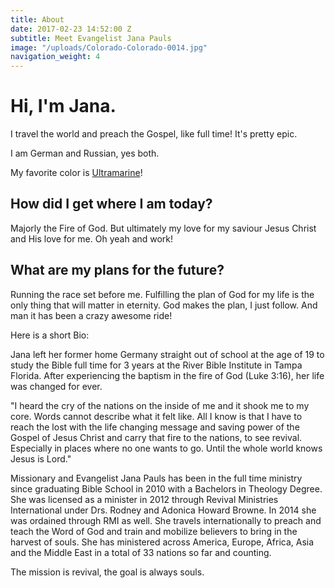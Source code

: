 ```yaml
---
title: About
date: 2017-02-23 14:52:00 Z
subtitle: Meet Evangelist Jana Pauls
image: "/uploads/Colorado-Colorado-0014.jpg"
navigation_weight: 4
---
```


# Hi, I'm Jana.

I travel the world and preach the Gospel, like full time! It's pretty epic.

I am German and Russian, yes both.

My favorite color is [Ultramarine](https://en.wikipedia.org/wiki/Ultramarine)!

## How did I get where I am today?

Majorly the Fire of God. But ultimately my love for my saviour Jesus Christ and His love for me.
Oh yeah and work!

## What are my plans for the future?

Running the race set before me. Fulfilling the plan of God for my life is the only thing that will matter in eternity. God makes the plan, I just follow. And man it has been a crazy awesome ride!    

Here is a short Bio:

Jana left her former home Germany straight out of school at the age of 19 to study the Bible full time for 3 years at the River Bible Institute in Tampa Florida. After experiencing the baptism in the fire of God (Luke 3:16), her life was changed for ever.

"I heard the cry of the nations on the inside of me and it shook me to my core. Words cannot describe what it felt like. All I know is that I have to reach the lost with the life changing message and saving power of the Gospel of Jesus Christ and carry that fire to the nations, to see revival. Especially in places where no one wants to go. Until the whole world knows Jesus is Lord."

Missionary and Evangelist Jana Pauls has been in the full time ministry since graduating Bible School in 2010 with a Bachelors in Theology Degree. 
She was licensed as a minister in 2012 through Revival Ministries International under Drs. Rodney and Adonica Howard Browne. 
In 2014 she was ordained through RMI as well.
She travels internationally to preach and teach the Word of God and train and mobilize believers to bring in the harvest of souls. 
She has ministered across America, Europe, Africa, Asia and the Middle East in a total of 33 nations so far and counting.

The mission is revival, the goal is always souls.
